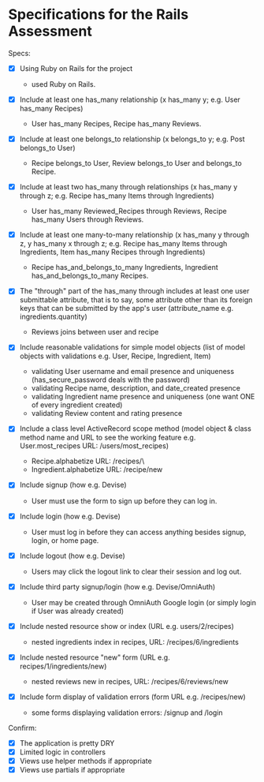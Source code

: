 # Specifications for the Rails Assessment

Specs:
- [x] Using Ruby on Rails for the project
    - used Ruby on Rails.

- [x] Include at least one has_many relationship (x has_many y; e.g. User has_many Recipes) 
    - User has_many Recipes, Recipe has_many Reviews.

- [x] Include at least one belongs_to relationship (x belongs_to y; e.g. Post belongs_to User)
    - Recipe belongs_to User, Review belongs_to User and belongs_to Recipe.

- [x] Include at least two has_many through relationships (x has_many y through z; e.g. Recipe has_many Items through Ingredients)
    - User has_many Reviewed_Recipes through Reviews, Recipe has_many Users through Reviews.

- [x] Include at least one many-to-many relationship (x has_many y through z, y has_many x through z; e.g. Recipe has_many Items through Ingredients, Item has_many Recipes through Ingredients)
    - Recipe has_and_belongs_to_many Ingredients, Ingredient has_and_belongs_to_many Recipes.

- [x] The "through" part of the has_many through includes at least one user submittable attribute, that is to say, some attribute other than its foreign keys that can be submitted by the app's user (attribute_name e.g. ingredients.quantity)
    - Reviews joins between user and recipe

- [x] Include reasonable validations for simple model objects (list of model objects with validations e.g. User, Recipe, Ingredient, Item)
    - validating User username and email presence and uniqueness (has_secure_password deals with the password)
    - validating Recipe name, description, and date_created presence
    - validating Ingredient name presence and uniqueness (one want ONE of every ingredient created)
    - validating Review content and rating presence

- [x] Include a class level ActiveRecord scope method (model object & class method name and URL to see the working feature e.g. User.most_recipes URL: /users/most_recipes)
    - Recipe.alphabetize URL: /recipes/\
    - Ingredient.alphabetize URL: /recipe/new

- [x] Include signup (how e.g. Devise)
    - User must use the form to sign up before they can log in.

- [x] Include login (how e.g. Devise)
    - User must log in before they can access anything besides signup, login, or home page.

- [x] Include logout (how e.g. Devise)
    - Users may click the logout link to clear their session and log out.

- [x] Include third party signup/login (how e.g. Devise/OmniAuth)
    - User may be created through OmniAuth Google login (or simply login if User was already created)

- [x] Include nested resource show or index (URL e.g. users/2/recipes)
    - nested ingredients index in recipes, URL: /recipes/6/ingredients

- [x] Include nested resource "new" form (URL e.g. recipes/1/ingredients/new)
    - nested reviews new in recipes, URL: /recipes/6/reviews/new

- [x] Include form display of validation errors (form URL e.g. /recipes/new)
    - some forms displaying validation errors: /signup and /login


Confirm:
- [x] The application is pretty DRY
- [x] Limited logic in controllers
- [x] Views use helper methods if appropriate
- [x] Views use partials if appropriate
